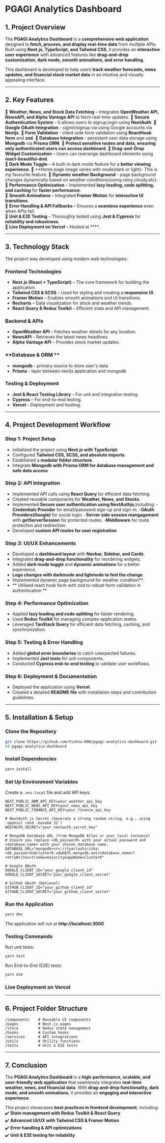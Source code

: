 # **PGAGI Analytics Dashboard**  

## **1. Project Overview**  
The **PGAGI Analytics Dashboard** is a **comprehensive web application** designed to **fetch, process, and display real-time data** from multiple APIs. Built using **Next.js, TypeScript, and Tailwind CSS**, it provides an **interactive user experience** with advanced features like **drag-and-drop customization, dark mode, smooth animations, and error handling**.  

This dashboard is developed to help users **track weather forecasts, news updates, and financial stock market data** in an intuitive and visually appealing interface.  

---

## **2. Key Features**  
🔹 **Weather, News, and Stock Data Fetching** – Integrates **OpenWeather API, NewsAPI, and Alpha Vantage API** to fetch real-time updates.
🔹 **Secure Authentication System** - It allows users to signup,login using **NextAuth**.
🔹 **Google OAuth Integration** - signin/signup via using Google accounts via **Nextjs**.
🔹 **Form Validation** - client-side form validation using **ReactHook form** and **zod**.
🔹 **Database Integration** - persistent user data storage using **Mongodb** via **Prisma ORM**.
🔹 **Protect sensitive routes and data, ensuring only authenticated users can access dashboard**.
🔹 **Drag-and-Drop Widget Customization** – Users can rearrange dashboard elements using **react-beautiful-dnd**.  
🔹 **Dark Mode Toggle** – A built-in dark mode feature for a **better viewing experience**.
🔹 **Home page image varies with mode(dark or light)- This is my favourite feature.
🔹 **Dynamic weather Background** - page background changes dynamically based on weather conditions(sunny,rainy,cloudy,etc).
🔹 **Performance Optimization** – Implemented **lazy loading, code splitting, and caching** for **faster performance**.  
🔹 **Smooth Animations** – Integrated **Framer Motion** for **interactive UI transitions**.  
🔹 **Error Handling & API Fallbacks** – Ensures a **seamless experience** even when APIs fail.  
🔹 **Unit & E2E Testing** – Thoroughly tested using **Jest & Cypress** for **reliability and robustness**.  
🔹 **Live Deployment on Vercel** – Hosted at ****.  

---

## **3. Technology Stack**  
The project was developed using modern web technologies:  

### **Frontend Technologies**  
- **Next.js (React + TypeScript)** – The core framework for building the application.  
- **Tailwind CSS & SCSS** – Used for styling and creating a **responsive UI**.  
- **Framer Motion** – Enables smooth animations and UI transitions.  
- **Recharts** – Data visualization for stock and weather trends.  
- **React Query & Redux Toolkit** – Efficient state and API management.  

### **Backend & APIs**  
- **OpenWeather API** – Fetches weather details for any location.  
- **NewsAPI** – Retrieves the latest news headlines.  
- **Alpha Vantage API** – Provides stock market updates. 

### **Database & ORM **
- **mongodb** - primary source to store user's data
- **Prisma** - layer between nextjs application and mongodb

### **Testing & Deployment**  
- **Jest & React Testing Library** – For unit and integration testing.  
- **Cypress** – For end-to-end testing.  
- **Vercel** – Deployment and hosting.  

---

## **4. Project Development Workflow**  

### **Step 1: Project Setup**  
- Initialized the project using **Next.js with TypeScript**.  
- Configured **Tailwind CSS, SCSS, and absolute imports**.  
- Established a **modular folder structure**. 
- Integrate **Mongodb with Prisma ORM for database management and safe data access** 

### **Step 2: API Integration**  
- Implemented API calls using **React Query** for efficient data fetching.  
- Created reusable components for **Weather, News, and Stocks**.  
- Implemented **Secure user authentication using NextAuthjs**,including:
   -**Credentials Provider** for email/password sign-up and sign-in.
   -**OAuth Providers(Google)** for social login.
   -**Server side session mangagement** with **getServerSession** for protected routes.
   -**Middleware** for route protection and redirection. 
- Developed **custom API routes for user registration**

### **Step 3: UI/UX Enhancements**  
- Developed a **dashboard layout** with **Navbar, Sidebar, and Cards**.  
- Integrated **drag-and-drop functionality** for reordering widgets.  
- Added **dark mode toggle** and **dynamic animations** for a better experience. 
- **Logo changes with darkmode and lighmode to feel the change**.
- Implemented dynamic page background for weather condition**.
- ** Utilised react hook form with zod to robust form validation in authentication **

### **Step 4: Performance Optimization**  
- Applied **lazy loading and code splitting** for faster rendering.  
- Used **Redux Toolkit** for managing complex application states.
- Leveraged **TanStack Query** for efficient data fetching, caching, and synchronization.  

### **Step 5: Testing & Error Handling**  
- Added **global error boundaries** to catch unexpected failures.  
- Implemented **Jest tests** for unit components.  
- Conducted **Cypress end-to-end testing** to validate user workflows.  

### **Step 6: Deployment & Documentation**  
- Deployed the application using **Vercel**.  
- Created a detailed **README file** with installation steps and contribution guidelines.  

---

## **5. Installation & Setup**  

### **Clone the Repository**  
```bash
git clone https://github.com/Vishnu-000/pgagi-analytics-dashboard.git
cd pgagi-analytics-dashboard
```

### **Install Dependencies**  
```bash
yarn install
```

### **Set Up Environment Variables**  
Create a `.env.local` file and add API keys:  
```env
NEXT_PUBLIC_OWM_API_KEY=your_weather_api_key
NEXT_PUBLIC_NEWS_API_KEY=your_news_api_key
NEXT_PUBLIC_FINANCE_API_KEY=your_finance_api_key

# NextAuth.js Secret (Generate a strong random string, e.g., using `openssl rand -base64 32`)
NEXTAUTH_SECRET="your_nextauth_secret_key"

# MongoDB Database URL (from MongoDB Atlas or your local instance)
# Ensure you replace <db_password> with your actual password and <database_name> with your chosen database name.
DATABASE_URL="mongodb+srv://tyarlashirisha:<db_password>@cluster0.vdwb83l.mongodb.net/<database_name>?retryWrites=true&w=majority&appName=Cluster0"

# Google OAuth
GOOGLE_CLIENT_ID="your_google_client_id"
GOOGLE_CLIENT_SECRET="your_google_client_secret"

# GitHub OAuth (Optional)
GITHUB_CLIENT_ID="your_github_client_id"
GITHUB_CLIENT_SECRET="your_github_client_secret"

```

### **Run the Application**  
```bash
yarn dev
```
The application will run at **http://localhost:3000**  

### **Testing Commands**  
Run unit tests:  
```bash
yarn test
```
Run End-to-End (E2E) tests:  
```bash
yarn e2e
```

### **Live Deployment on Vercel**  
 

---

## **6. Project Folder Structure**  
```
/components    # Reusable UI components
/pages         # Next.js pages
/store         # Redux state management
/hooks         # Custom hooks
/services      # API integrations
/utils         # Utility functions
/tests         # Unit & E2E tests
```

---

## **7. Conclusion**  
The **PGAGI Analytics Dashboard** is a **high-performance, scalable, and user-friendly web application** that seamlessly integrates **real-time weather, news, and financial data**. With **drag-and-drop functionality, dark mode, and smooth animations**, it provides an **engaging and interactive experience**.  

This project showcases **best practices in frontend development**, including:  
✔️ **State management with Redux Toolkit & React Query**  
✔️ **Advanced UI/UX with Tailwind CSS & Framer Motion**  
✔️ **Error handling & API optimizations**  
✔️ **Unit & E2E testing for reliability**  




